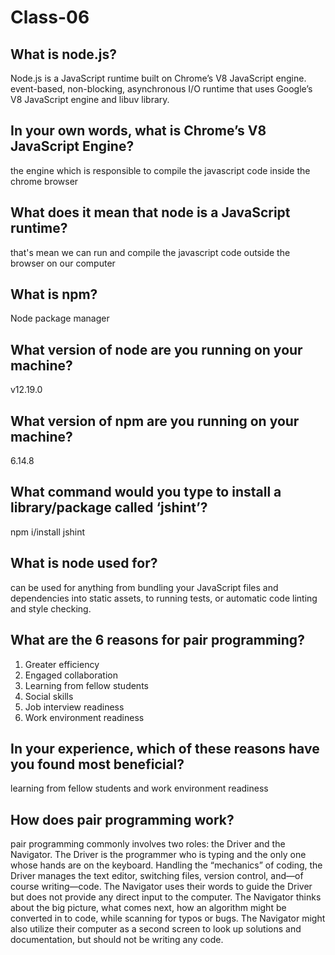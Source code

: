 # Class-06 



## What is node.js?
Node.js is a JavaScript runtime built on Chrome’s V8 JavaScript engine.
event-based, non-blocking, asynchronous I/O runtime that uses Google’s V8 JavaScript engine and libuv library.
## In your own words, what is Chrome’s V8 JavaScript Engine?
the engine which is responsible to compile the javascript code inside the chrome browser
## What does it mean that node is a JavaScript runtime?
that's mean we can run and compile the javascript code outside the browser on our computer
## What is npm?
Node package manager
## What version of node are you running on your machine?
v12.19.0
## What version of npm are you running on your machine?
6.14.8
## What command would you type to install a library/package called ‘jshint’?
npm i/install jshint
## What is node used for?
can be used for anything from bundling your JavaScript files and dependencies into static assets, to running tests, or automatic code linting and style checking.





## What are the 6 reasons for pair programming?
1. Greater efficiency
2. Engaged collaboration
3. Learning from fellow students
4. Social skills
5. Job interview readiness
6. Work environment readiness
## In your experience, which of these reasons have you found most beneficial?
learning from fellow students 
and work environment readiness
## How does pair programming work?
pair programming commonly involves two roles: the Driver and the Navigator. The Driver is the programmer who is typing and the only one whose hands are on the keyboard. Handling the “mechanics” of coding, the Driver manages the text editor, switching files, version control, and—of course writing—code. The Navigator uses their words to guide the Driver but does not provide any direct input to the computer. The Navigator thinks about the big picture, what comes next, how an algorithm might be converted in to code, while scanning for typos or bugs. The Navigator might also utilize their computer as a second screen to look up solutions and documentation, but should not be writing any code.
